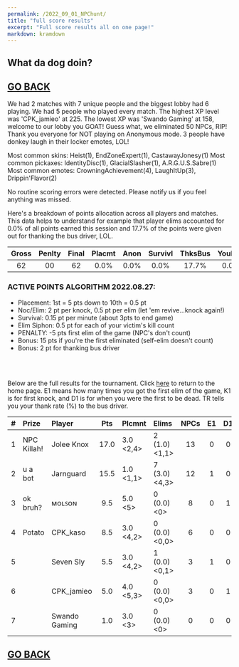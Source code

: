 ```yaml
---
permalink: /2022_09_01_NPChunt/
title: "full score results"
excerpt: "Full score results all on one page!"
markdown: kramdown
---
```

<script async src="https://pagead2.googlesyndication.com/pagead/js/adsbygoogle.js?client=ca-pub-7150318280681240"
     crossorigin="anonymous"></script>

## What da dog doin?
## [GO BACK](https://www.kaso.gg)

We had 2 matches with 7 unique people and the biggest lobby had 6 playing. We had 5 people who played every match. The highest XP level was 'CPK_jamieo' at 225. The lowest XP was 'Swando Gaming' at 158, welcome to our lobby you GOAT! Guess what, we eliminated 50 NPCs, RIP! Thank you everyone for NOT playing on Anonymous mode. 3 people have donkey laugh in their locker emotes, LOL!

Most common skins: Heist(1), EndZoneExpert(1), CastawayJonesy(1)
Most common pickaxes: IdentityDisc(1), GlacialSlasher(1), A.R.G.U.S.Sabre(1)
Most common emotes: CrowningAchievement(4), LaughItUp(3), Drippin'Flavor(2)

No routine scoring errors were detected. Please notify us if you feel anything was missed.

Here's a breakdown of points allocation across all players and matches. This data helps to understand for example that player elims accounted for 0.0% of all points earned this session and 17.7% of the points were given out for thanking the bus driver, LOL.

| Gross  | Penlty | Final  | Placmt | Anon   | Survivl  | ThksBus | YouDed | Elims  | Siphon | NPC    |
| :----: | :----: | :----: | :----: | :----: | :----:   | :----:  | :----: | :----: | :----: | :----: |
|62|00|62|0.0%|0.0%|0.0%|17.7%|0.0%|0.0%|0.0%|82.3%|

### ACTIVE POINTS ALGORITHM 2022.08.27:
- Placement: 1st = 5 pts down to 10th = 0.5 pt
- Noc/Elim: 2 pt per knock, 0.5 pt per elim (let 'em revive...knock again!)
- Survival: 0.15 pt per minute (about 3pts to end game)
- Elim Siphon: 0.5 pt for each of your victim's kill count
- PENALTY: -5 pts first elim of the game (NPC's don't count)
- Bonus: 15 pts if you're the first eliminated (self-elim doesn't count)
- Bonus: 2 pt for thanking bus driver
<br>
<br>

Below are the full results for the tournament. Click [here](https://www.kaso.gg) to return to the home page. E1 means how many times you got the first elim of the game, K1 is for first knock, and D1 is for when you were the first to be dead. TR tells you your thank rate (%) to the bus driver.

| #      | Prize | Player | Pts    | Plcmnt | Elims | NPCs   | E1     | D1     | K1     | TR     | Lvl    | Skin   | Axe    |
| :----: | :---  | :---   | :----: | :---   | :---  | :----: | :----: | :----: | :----: | :----: | :----: | :----: | :----: |
|1|NPC Killah!|Jolee Knox|17.0|3.0 <2,4>|2 (1.0) <1,1>|13|0|0|1|100%|217|![](https://media.fortniteapi.io/images/47c8766ede59282f495f126a6d947d79/transparent.png){:height="35px"}|![](https://media.fortniteapi.io/images/991fc44-6a80944-025a92e-c0c37bd/transparent.png){:height="35px"}|
|2|u a bot|Jarnguard|15.5|1.0 <1,1>|7 (3.0) <4,3>|12|1|0|1|100%|203|![](https://media.fortniteapi.io/images/b07eaa329e2ec5ba11837a2456b27a47/transparent.png){:height="35px"}|![](https://media.fortniteapi.io/images/bab19bc95178a0bc5c3b67dfe0ef4c75/transparent.png){:height="35px"}|
|3|ok bruh?|ᴍᴏʟꜱᴏɴ|9.5|5.0 <5>|0 (0.0) <0>|8|0|1|0|0%|204|![](https://media.fortniteapi.io/images/a97caf0bd36ab4c7fa271683ddb78c8c/transparent.png){:height="35px"}|![](https://media.fortniteapi.io/images/7129fe22482a29f1fdacec0628cc095a/transparent.png){:height="35px"}|
|4|Potato|CPK_kaso|8.5|3.0 <4,2>|0 (0.0) <0,0>|6|0|0|0|100%|176|![](https://media.fortniteapi.io/images/9d88670-4288dea-d7ee125-13f4556/transparent.png){:height="35px"}|![](https://media.fortniteapi.io/images/eb390e0a1e7ff085ff8c1e7a5a3afa53/transparent.png){:height="35px"}|
|5||Seven SIy|5.5|3.0 <4,2>|1 (0.0) <0,1>|3|1|0|0|100%|185|![](https://media.fortniteapi.io/images/3465cb35e5189c394c21a1694e165fab/transparent.png){:height="35px"}|![](https://media.fortniteapi.io/images/4e982968d59f16afb3b5c5f146aa3439/transparent.png){:height="35px"}|
|6||CPK_jamieo|5.0|4.0 <5,3>|0 (0.0) <0,0>|3|0|1|0|100%|225|![](https://media.fortniteapi.io/images/ef4cc2fe80330ddf949d0f1f5347baad/transparent.png){:height="35px"}|![](https://media.fortniteapi.io/images/895655a-7f0c2ad-e3a4aa8-983ef5e/transparent.png){:height="35px"}|
|7||Swando Gaming|1.0|3.0 <3>|0 (0.0) <0>|0|0|0|0|100%|158|![](https://media.fortniteapi.io/images/1ea5d86-7343f02-3247dc9-9a3096d/transparent.png){:height="35px"}|![](https://media.fortniteapi.io/images/bd735515375038c413af419f49d12527/transparent.png){:height="35px"}|





## [GO BACK](https://www.kaso.gg)
